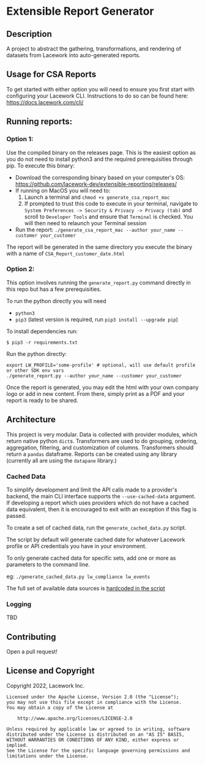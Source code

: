 # Extensible Report Generator

## Description

A project to abstract the gathering, transformations, and rendering of datasets from Lacework into auto-generated reports.


## Usage for CSA Reports

To get started with either option you will need to ensure you first start with configuring your Lacework CLI. Instructions to do so can be found here: https://docs.lacework.com/cli/

## Running reports:

### Option 1:

Use the compiled binary on the releases page. This is the easiest option as you do not need to install python3 and the required prerequisities through pip. To execute this binary:
- Download the corresponding binary based on your computer's OS: https://github.com/lacework-dev/extensible-reporting/releases/
- If running on MacOS you will need to:
    1. Launch a terminal and `chmod +x generate_csa_report_mac`
    2. If prompted to trust this code to execute in your terminal, navigate to `System Preferences -> Security & Privacy -> Privacy (tab)` and scroll to `Developer Tools` and ensure that `Terminal` is checked. You will then need to relaunch your Terminal session
 - Run the report: `./generate_csa_report_mac --author your_name --customer your_customer`
 
 The report will be generated in the same directory you execute the binary with a name of `CSA_Report_customer_date.html`

### Option 2:

This option involves running the `generate_report.py` command directly in this repo but has a few prerequisities.

To run the python directly you will need

- `python3`
- `pip3` (latest version is required, run `pip3 install --upgrade pip`)

To install dependencies run:
```
$ pip3 -r requirements.txt
```

Run the python directly:

```
export LW_PROFILE='some-profile' # optional, will use default profile or other SDK env vars
./generate_report.py --author your_name --customer your_customer
```

Once the report is generated, you may edit the html with your own company logo or add in new content. From there, simply print as a PDF and your report is ready to be shared. 


## Architecture

This project is very modular.  Data is collected with provider modules, which return native python `dict`s.  Transformers are used to do grouping, ordering, aggregation, filtering, and customization of columns.  Transformers should return a `pandas` dataframe.  Reports can be created using any library (currently all are using the `datapane` library.)


### Cached Data

To simplify development and limit the API calls made to a provider's backend, the main CLI interface supports the `--use-cached-data` argument.  If developing a report which uses providers which do not have a cached data equivalent, then it is encouraged to exit with an exception if this flag is passed.

To create a set of cached data, run the `generate_cached_data.py` script.

The script by default will generate cached date for whatever Lacework profile or API credentials you have in your environment.

To only generate cached data for specific sets, add one or more as parameters to the command line.

eg: `./generate_cached_data.py lw_compliance lw_events`

The full set of available data sources is [hardcoded in the script](generate_cached_data.py#L20)

### Logging

TBD

## Contributing

Open a pull request!

## License and Copyright

Copyright 2022, Lacework Inc.

```
Licensed under the Apache License, Version 2.0 (the "License");
you may not use this file except in compliance with the License.
You may obtain a copy of the License at

    http://www.apache.org/licenses/LICENSE-2.0

Unless required by applicable law or agreed to in writing, software
distributed under the License is distributed on an "AS IS" BASIS,
WITHOUT WARRANTIES OR CONDITIONS OF ANY KIND, either express or implied.
See the License for the specific language governing permissions and
limitations under the License.
```
